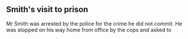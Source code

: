 ## Smith's visit to prison

Mr Smith was arrested by the police for the crime he did not commit. He was stopped on his way home from office by the cops and asked to 
